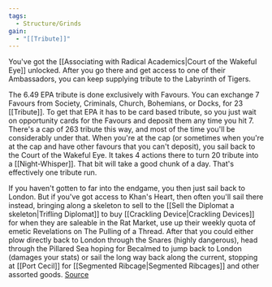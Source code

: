 ```yaml
---
tags:
  - Structure/Grinds
gain:
  - "[[Tribute]]"
---
```

You've got the [[Associating with Radical Academics|Court of the Wakeful Eye]]  unlocked. After you go there and get access to one of their Ambassadors, you can keep supplying tribute to the Labyrinth of Tigers.

The 6.49 EPA tribute is done exclusively with Favours. You can exchange 7 Favours from Society, Criminals, Church, Bohemians, or Docks, for 23 [[Tribute]]. To get that EPA it has to be card based tribute, so you just wait on opportunity cards for the Favours and deposit them any time you hit 7. There's a cap of 263 tribute this way, and most of the time you'll be considerably under that. When you're at the cap (or sometimes when you're at the cap and have other favours that you can't deposit), you sail back to the Court of the Wakeful Eye. It takes 4 actions there to turn 20 tribute into a [[Night-Whisper]]. That bit will take a good chunk of a day. That's effectively one tribute run.

If you haven't gotten to far into the endgame, you then just sail back to London. But if you've got access to Khan's Heart, then often you'll sail there instead, bringing along a skeleton to sell to the [[Sell the Diplomat a skeleton|Trifling Diplomat]] to buy [[Crackling Device|Crackling Devices]] for when they are saleable in the Rat Market, use up their weekly quota of emetic Revelations on The Pulling of a Thread. After that you could either plow directly back to London through the Snares (highly dangerous), head through the Pillared Sea hoping for Becalmed to jump back to London (damages your stats) or sail the long way back along the current, stopping at [[Port Cecil]] for [[Segmented Ribcage|Segmented Ribcages]] and other assorted goods.
 [Source](https://old.reddit.com/r/fallenlondon/comments/xov5ib/jericho_favours_vs_tribute_runs/iqadewg/)